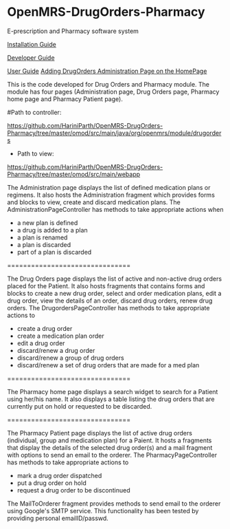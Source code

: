 # OpenMRS-DrugOrders-Pharmacy
E-prescription and Pharmacy software system

<a href="https://docs.google.com/document/d/18kNC41LmN4cV3Hzv4LeW_ghEmDAjBbzpTJhQyK3yqjQ/">Installation Guide</a>

<a href="https://docs.google.com/document/d/1ME-nferIxI1oFyrmQTWWXIV9yA1YiFN4HA0mHD2rXcw/">Developer Guide</a>

<a href="https://docs.google.com/document/d/1a2xIBwTHdAfR3QnrwrF_sYl9cclufymMoUSns3TSngw/">User Guide</a>
 <a href ="https://docs.google.com/document/d/1Pe-L3aSUtW4Xv-LmG5hv626pyfXYh5t2mi_kJjSSmrc/edit?usp=sharing"> Adding DrugOrders Administration Page on the HomePage </a>

This is the code developed for Drug Orders and Pharmacy module.
The module has four pages (Administration page, Drug Orders page, Pharmacy home page and Pharmacy Patient page).

 #Path to controller: 

https://github.com/HariniParth/OpenMRS-DrugOrders-Pharmacy/tree/master/omod/src/main/java/org/openmrs/module/drugorders

- Path to view: 

https://github.com/HariniParth/OpenMRS-DrugOrders-Pharmacy/tree/master/omod/src/main/webapp


The Administration page displays the list of defined medication plans or regimens.
It also hosts the Administration fragment which provides forms and blocks to view, create and discard medication plans.
The AdministrationPageController has methods to take appropriate actions when 
 - a new plan is defined
 - a drug is added to a plan
 - a plan is renamed
 - a plan is discarded
 - part of a plan is discarded
 
 ===============================
 
The Drug Orders page displays the list of active and non-active drug orders placed for the Patient.
It also hosts fragments that contains forms and blocks to create a new drug order, select and order medication plans, edit a drug order, view the details of an order, discard drug orders, renew drug orders.
The DrugordersPageController has methods to take appropriate actions to
 - create a drug order
 - create a medication plan order
 - edit a drug order
 - discard/renew a drug order
 - discard/renew a group of drug orders
 - discard/renew a set of drug orders that are made for a med plan
 
 ===============================
  
 The Pharmacy home page displays a search widget to search for a Patient using her/his name.
 It also displays a table listing the drug orders that are currently put on hold or requested to be discarded.
  
 ===============================
  
 The Pharmacy Patient page displays the list of active drug orders (individual, group and medication plan) for a Paient.
 It hosts a fragments that display the details of the selected drug order(s) and a mail fragment with options to send an email to the orderer.
 The PharmacyPageController has methods to take appropriate actions to
  - mark a drug order dispatched
  - put a drug order on hold
  - request a drug order to be discontinued
  
  The MailToOrderer fragment provides methods to send email to the orderer using Google's SMTP service.
  This functionality has been tested by providing personal emailID/passwd.
